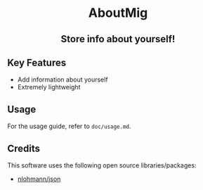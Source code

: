 <h1 align=center>AboutMig</h1>
<h2 align=center>Store info about yourself!</h2>

## Key Features

* Add information about yourself
* Extremely lightweight

## Usage

For the usage guide, refer to `doc/usage.md`.

## Credits

This software uses the following open source libraries/packages:

* [nlohmann/json][nlohmannlink]

[nlohmannlink]: https://github.com/nlohmann/json
